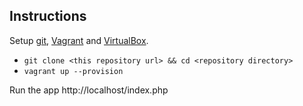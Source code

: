 ## Instructions

Setup [git][1], [Vagrant][2] and [VirtualBox][3].

* `git clone <this repository url> && cd <repository directory>`
* `vagrant up --provision`

Run the app
http://localhost/index.php



[1]: http://git-scm.com/
[2]: https://www.vagrantup.com/
[3]: https://www.virtualbox.org/
